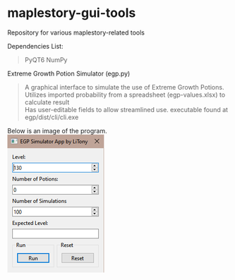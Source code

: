 # maplestory-gui-tools
Repository for various maplestory-related tools

Dependencies List:  
> PyQT6
> NumPy

Extreme Growth Potion Simulator (egp.py)
> A graphical interface to simulate the use of Extreme Growth Potions.  
> Utilizes imported probability from a spreadsheet (egp-values.xlsx) to calculate result  
> Has user-editable fields to allow streamlined use.
> executable found at egp/dist/cli/cli.exe

Below is an image of the program.  
![Picture of EGP Tool](https://github.com/LiTony/maplestory-gui-tools/blob/main/egp_example.png?raw=true)
